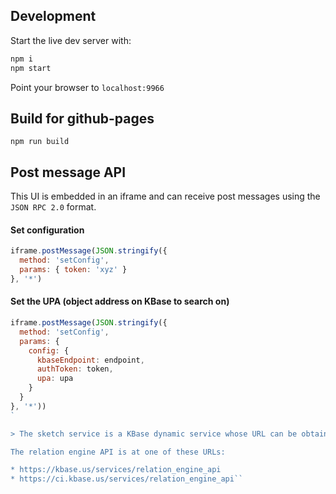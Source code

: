

## Development

Start the live dev server with:

```sh
npm i
npm start
```

Point your browser to `localhost:9966`

## Build for github-pages

```
npm run build
```

## Post message API

This UI is embedded in an iframe and can receive post messages using the `JSON RPC 2.0` format.

#### Set configuration

```js
iframe.postMessage(JSON.stringify({
  method: 'setConfig',
  params: { token: 'xyz' }
}, '*')
```

#### Set the UPA (object address on KBase to search on)

```js
iframe.postMessage(JSON.stringify({
  method: 'setConfig',
  params: {
    config: {
      kbaseEndpoint: endpoint,
      authToken: token,
      upa: upa
    }
  }
}, '*'))
`

> The sketch service is a KBase dynamic service whose URL can be obtained through the "Service Wizard".

The relation engine API is at one of these URLs:

* https://kbase.us/services/relation_engine_api
* https://ci.kbase.us/services/relation_engine_api``

